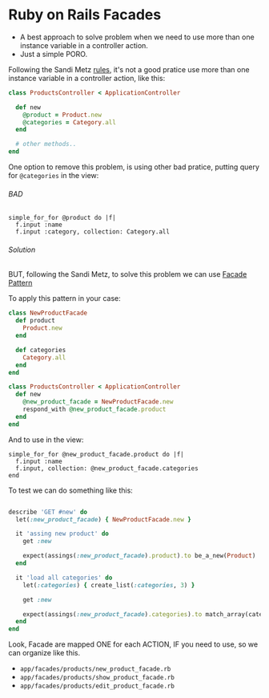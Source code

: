 # Ruby on Rails Facades

* A best approach to solve problem when we need to use more than one instance variable in a controller action.
* Just a simple PORO.

Following the Sandi Metz [rules](https://robots.thoughtbot.com/sandi-metz-rules-for-developers), it's not a good pratice
use more than one instance variable in a controller action, like this:

```ruby
class ProductsController < ApplicationController

  def new
    @product = Product.new
    @categories = Category.all
  end

  # other methods..
end
```

One option to remove this problem, is using other bad pratice, putting query for `@categories` in the view:

###### BAD

```
simple_for_for @product do |f|
  f.input :name
  f.input :category, collection: Category.all
```

###### Solution

BUT, following the Sandi Metz, to solve this problem we can use [Facade Pattern](http://pt.wikipedia.org/wiki/Fa%C3%A7ade)

To apply this pattern in your case:

```ruby
class NewProductFacade
  def product
    Product.new
  end

  def categories
    Category.all
  end
end

class ProductsController < ApplicationController
  def new
    @new_product_facade = NewProductFacade.new
    respond_with @new_product_facade.product
  end
end
```

And to use in the view:

```
simple_for_for @new_product_facade.product do |f|
  f.input :name
  f.input, collection: @new_product_facade.categories
end
```

To test we can do something like this:

```ruby

describe 'GET #new' do
  let(:new_product_facade) { NewProductFacade.new }

  it 'assing new product' do
    get :new

    expect(assings(:new_product_facade).product).to be_a_new(Product)
  end

  it 'load all categories' do
    let(:categories) { create_list(:categories, 3) }

    get :new

    expect(assings(:new_product_facade).categories).to match_array(categories)
  end
end
```

Look, Facade are mapped ONE for each ACTION, IF you need to use, so we can organize like this.

+ `app/facades/products/new_product_facade.rb`
+ `app/facades/products/show_product_facade.rb`
+ `app/facades/products/edit_product_facade.rb`
